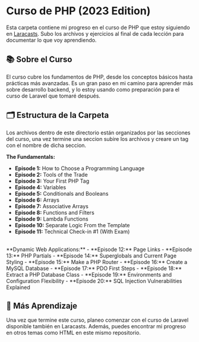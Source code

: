 # Curso de PHP (2023 Edition)

Esta carpeta contiene mi progreso en el curso de PHP que estoy siguiendo en [Laracasts](https://laracasts.com/series/php-for-beginners-2023-edition/). Subo los archivos y ejercicios al final de cada lección para documentar lo que voy aprendiendo.

## 📚 Sobre el Curso
El curso cubre los fundamentos de PHP, desde los conceptos básicos hasta prácticas más avanzadas. Es un gran paso en mi camino para aprender más sobre desarrollo backend, y lo estoy usando como preparación para el curso de Laravel que tomaré después.

## 🗂 Estructura de la Carpeta
Los archivos dentro de este directorio están organizados por las secciones del curso, una vez termine una seccion subire los archivos y creare un tag con el nombre de dicha seccion. <br />

**The Fundamentals:**
- **Episode 1:** How to Choose a Programming Language
- **Episode 2:** Tools of the Trade
- **Episode 3:** Your First PHP Tag
- **Episode 4:** Variables
- **Episode 5:** Conditionals and Booleans
- **Episode 6:** Arrays
- **Episode 7:** Associative Arrays
- **Episode 8:** Functions and Filters
- **Episode 9:** Lambda Functions
- **Episode 10:** Separate Logic From the Template
- **Episode 11:** Technical Check-in #1 (With Exam)
<br />
**Dynamic Web Applications:**
- **Episode 12:** Page Links
- **Episode 13:** PHP Partials
- **Episode 14:** Superglobals and Current Page Styling
- **Episode 15:** Make a PHP Router
- **Episode 16:** Create a MySQL Database
- **Episode 17:** PDO First Steps
- **Episode 18:** Extract a PHP Database Class
- **Episode 19:** Environments and Configuration Flexibility
- **Episode 20:** SQL Injection Vulnerabilities Explained

## 🚀 Más Aprendizaje
Una vez que termine este curso, planeo comenzar con el curso de Laravel disponible también en Laracasts. Además, puedes encontrar mi progreso en otros temas como HTML en este mismo repositorio.
